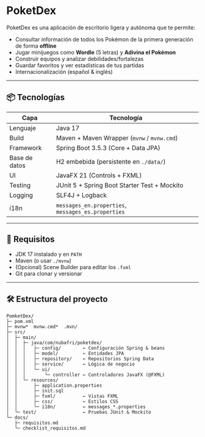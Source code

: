 # PoketDex

PoketDex es una aplicación de escritorio ligera y autónoma que te permite:

- Consultar información de todos los Pokémon de la primera generación de forma **offline**  
- Jugar minijuegos como **Wordle** (5 letras) y **Adivina el Pokémon**  
- Construir equipos y analizar debilidades/fortalezas  
- Guardar favoritos y ver estadísticas de tus partidas  
- Internacionalización (español & inglés)

---

## 📦 Tecnologías

| Capa        | Tecnología                                |
|-------------|-------------------------------------------|
| Lenguaje    | Java 17                                   |
| Build       | Maven + Maven Wrapper (`mvnw` / `mvnw.cmd`) |
| Framework   | Spring Boot 3.5.3 (Core + Data JPA)       |
| Base de datos | H2 embebida (persistente en `./data/`) |
| UI          | JavaFX 21 (Controls + FXML)               |
| Testing     | JUnit 5 + Spring Boot Starter Test + Mockito |
| Logging     | SLF4J + Logback                           |
| i18n        | `messages_en.properties`, `messages_es.properties` |

---

## 🚀 Requisitos

- JDK 17 instalado y en `PATH`  
- Maven (o usar `./mvnw`)  
- (Opcional) Scene Builder para editar los `.fxml`  
- Git para clonar y versionar

---

## 🛠️ Estructura del proyecto

```text
PomketDex/
├─ pom.xml
├─ mvnw*  mvnw.cmd*  .mvn/
├─ src/
│  ├─ main/
│  │  ├─ java/com/nubafri/poketdex/
│  │  │   ├─ config/        ← Configuración Spring & beans
│  │  │   ├─ model/         ← Entidades JPA
│  │  │   ├─ repository/    ← Repositorios Spring Data
│  │  │   ├─ service/       ← Lógica de negocio
│  │  │   └─ ui/
│  │  │       └─ controller ← Controladores JavaFX (@FXML)
│  │  └─ resources/
│  │      ├─ application.properties
│  │      ├─ init.sql
│  │      ├─ fxml/          ← Vistas FXML
│  │      ├─ css/           ← Estilos CSS
│  │      └─ i18n/          ← messages_*.properties
│  └─ test/                 ← Pruebas JUnit & Mockito
└─ docs/
   ├─ requisitos.md
   └─ checklist_requisitos.md
